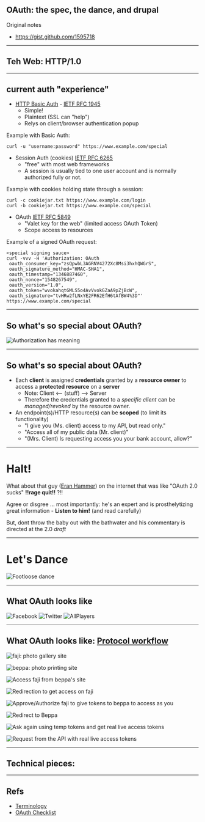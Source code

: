 ## OAuth: the spec, the dance, and drupal

Original notes

*  https://gist.github.com/1595718

----

## Teh Web: HTTP/1.0



----

## current auth "experience"

*  [HTTP Basic Auth](http://en.wikipedia.org/wiki/Basic_access_authentication) - [IETF RFC 1945](http://tools.ietf.org/html/rfc1945#section-10.16)
   *  Simple!
   *  Plaintext (SSL can "help")
   *  Relys on client/browser authentication popup

Example with Basic Auth:

    curl -u "username:password" https://www.example.com/special


*  Session Auth (cookies) [IETF RFC 6265](http://tools.ietf.org/html/rfc6265)
   *  "free" with most web frameworks
   *  A session is usually tied to one user account and is normally authorized fully or not.

Example with cookies holding state through a session:

    curl -c cookiejar.txt https://www.example.com/login
    curl -b cookiejar.txt https://www.example.com/special


*  OAuth [IETF RFC 5849](http://tools.ietf.org/html/rfc5849)
   *  "Valet key for the web" (limited access OAuth Token)
   *  Scope access to resources

Example of a signed OAuth request:
   
    <special signing sauce>
    curl -vvv -H 'Authorization: OAuth
     oauth_consumer_key="zsQpwbL3AGRNV4272Xc8Msi3hxhQWGrS",
     oauth_signature_method="HMAC-SHA1",
     oauth_timestamp="1346887460",
     oauth_nonce="1548267549",
     oauth_version="1.0",
     oauth_token="wvokahqtGMLS5o4AvVvokGZaA9pZjBcW",
     oauth_signature="tvHRw2fLNxYE2FR62EfH6tAfBW4%3D"'
    https://www.example.com/special

----

## So what's so special about OAuth?

![Authorization has meaning](http://hueniverse.com/wp-content/uploads/2007/12/My-Endpoints.png)

----

## So what's so special about OAuth?

*  Each **client** is assigned **credentials** granted by a **resource owner** to access a **protected resource** on a **server**
   *  Note: Client <-- (stuff) --> Server
   *  Therefore the credentials granted to a *specific client* can be *managed/revoked* by the resource owner.
*  An endpoint(s)/HTTP resource(s) can be **scoped** (to limit its functionality)
   *  "I give you (Ms. client) access to my API, but read only."
   *  "Access all of my public data (Mr. client)"
   *  "(Mrs. Client) Is requesting access you your bank account, allow?"

----

# Halt!

What about that guy ([Eran Hammer](http://hueniverse.com/oauth/)) on the internet that was like "OAuth 2.0 sucks" **!!rage quit!!** ?!!

Agree or disgree … most importantly: he's an expert and is prosthelytizing great information - **Listen to him!** (and read carefully)

But, dont throw the baby out with the bathwater and his commentary is directed at the 2.0 *draft*

----

# Let's Dance

![Footloose dance](http://f.cl.ly/items/2f1T0o283F2T1B1a3V0Y/footlose1_i270x270.jpg)

----

## What OAuth looks like

![Facebook](http://f.cl.ly/items/1d2i1g2R3S2L3b2b2X3O/20120906001549.png)
![Twitter](http://f.cl.ly/items/031j2u1K1b2P1i1e3u1G/20120906001612.png)
![AllPlayers](http://f.cl.ly/items/2A2F3P2I1D3p0T2E390d/20120906001808.png)

----

## What OAuth looks like: [Protocol workflow](http://hueniverse.com/oauth/guide/workflow/)

![faji: photo gallery site](http://hueniverse.com/wp-content/uploads/2009/09/screen1.png)

![beppa: photo printing site](http://hueniverse.com/wp-content/uploads/2009/09/screen2.png)

![Access faji from beppa's site](http://hueniverse.com/wp-content/uploads/2009/12/flow2grfc.png)

![Redirection to get access on faji](http://hueniverse.com/wp-content/uploads/2009/09/screen3.png)

![Approve/Authorize faji to give tokens to beppa to access as you](http://hueniverse.com/wp-content/uploads/2009/09/screen4.png)

![Redirect to Beppa](http://hueniverse.com/wp-content/uploads/2009/09/screen5.png)

![Ask again using temp tokens and get real live access tokens](http://hueniverse.com/wp-content/uploads/2009/12/flow3grfc.png)

![Request from the API with real live access tokens](http://hueniverse.com/wp-content/uploads/2009/09/screen6.png)

----

## Technical pieces: 


----

## Refs

*  [Terminology](http://tools.ietf.org/html/rfc5849#section-1.1)
*  [OAuth Checklist](http://oauthchecklist.org/)

